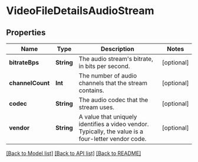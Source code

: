 # VideoFileDetailsAudioStream

## Properties
Name | Type | Description | Notes
------------ | ------------- | ------------- | -------------
**bitrateBps** | **String** | The audio stream&#39;s bitrate, in bits per second. | [optional] 
**channelCount** | **Int** | The number of audio channels that the stream contains. | [optional] 
**codec** | **String** | The audio codec that the stream uses. | [optional] 
**vendor** | **String** | A value that uniquely identifies a video vendor. Typically, the value is a four-letter vendor code. | [optional] 

[[Back to Model list]](../README.md#documentation-for-models) [[Back to API list]](../README.md#documentation-for-api-endpoints) [[Back to README]](../README.md)


